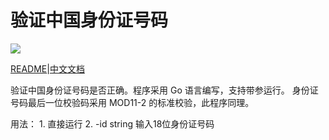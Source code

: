 # 验证中国身份证号码
![](https://travis-ci.org/yzy613/Verify-Chinese-ID-Number.svg?branch=master)

[README](https://github.com/yzy613/Verify-Chinese-ID-Number/blob/master/README.md)|[中文文档](https://github.com/yzy613/Verify-Chinese-ID-Number/blob/master/README_zh.md)

验证中国身份证号码是否正确。程序采用 Go 语言编写，支持带参运行。
身份证号码最后一位校验码采用 MOD11-2 的标准校验，此程序同理。

用法：
    1. 直接运行
    2. -id string
        输入18位身份证号码